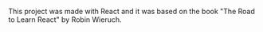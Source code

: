 This project was made with React and it was based on the book "The Road to Learn React" by Robin Wieruch.
